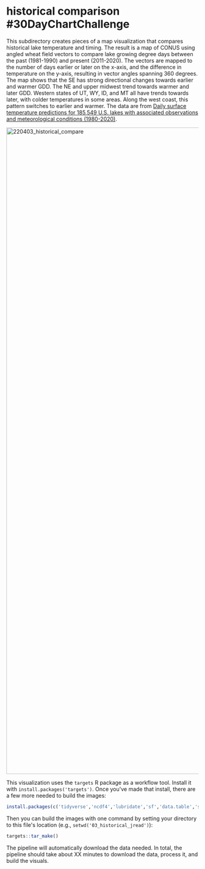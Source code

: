 
# historical comparison #30DayChartChallenge

This subdirectory creates pieces of a map visualization that compares historical lake temperature and timing. The result is a map of CONUS using angled wheat field vectors to compare lake growing degree days between the past (1981-1990) and present (2011-2020). The vectors are mapped to the number of days earlier or later on the x-axis, and the difference in temperature on the y-axis, resulting in vector angles spanning 360 degrees. The map shows that the SE has strong directional changes towards earlier and warmer GDD. The NE and upper midwest trend towards warmer and later GDD. Western states of UT, WY, ID, and MT all have trends towards later, with colder temperatures in some areas. Along the west coast, this pattern switches to earlier and warmer. The data are from [Daily surface temperature predictions for 185,549 U.S. lakes with associated observations and meteorological conditions (1980-2020)](doi.org/10.5066/P9CEMS0M). 

<img width="1695" alt="220403_historical_compare" src="https://user-images.githubusercontent.com/17803537/161432727-c355bb0d-9764-4f96-9f57-a4ff276e636e.png">


This visualization uses the `targets` R package as a workflow tool. Install it with `install.packages('targets')`. Once you've made that install, there are a few more needed to build the images:

```r
install.packages(c('tidyverse','ncdf4','lubridate','sf','data.table','spData', 'sbtools'))
```

Then you can build the images with one command by setting your directory to this file's location (e.g., `setwd('03_historical_jread')`):

```r
targets::tar_make()
```

The pipeline will automatically download the data needed. In total, the pipeline should take about XX minutes to download the data, process it, and build the visuals.
